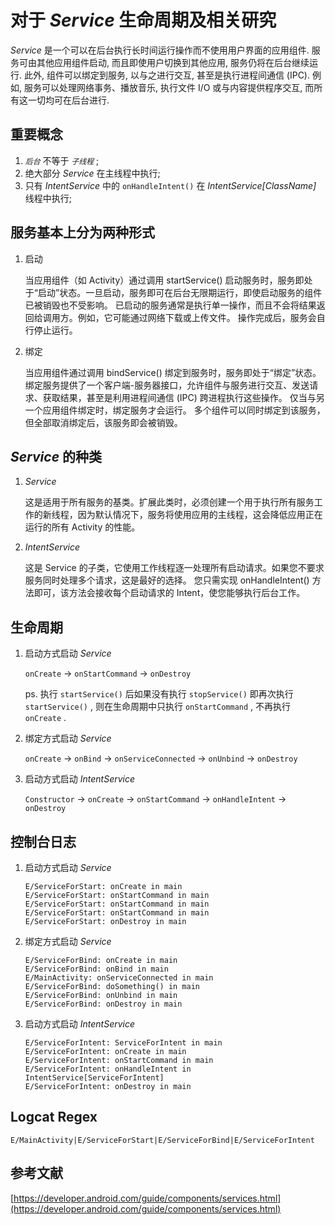 # 对于 *Service* 生命周期及相关研究

*Service* 是一个可以在后台执行长时间运行操作而不使用用户界面的应用组件. 服务可由其他应用组件启动, 而且即使用户切换到其他应用, 服务仍将在后台继续运行. 此外, 组件可以绑定到服务, 以与之进行交互, 甚至是执行进程间通信 (IPC). 例如, 服务可以处理网络事务、播放音乐, 执行文件 I/O 或与内容提供程序交互, 而所有这一切均可在后台进行.

## 重要概念

1. *`后台`* 不等于 *`子线程`* ;
2. 绝大部分 *Service* 在主线程中执行;
3. 只有 *IntentService* 中的 `onHandleIntent()` 在 *IntentService[ClassName]* 线程中执行;

## 服务基本上分为两种形式

1. 启动

   当应用组件（如 Activity）通过调用 startService() 启动服务时，服务即处于“启动”状态。一旦启动，服务即可在后台无限期运行，即使启动服务的组件已被销毁也不受影响。 已启动的服务通常是执行单一操作，而且不会将结果返回给调用方。例如，它可能通过网络下载或上传文件。 操作完成后，服务会自行停止运行。

2. 绑定

   当应用组件通过调用 bindService() 绑定到服务时，服务即处于“绑定”状态。绑定服务提供了一个客户端-服务器接口，允许组件与服务进行交互、发送请求、获取结果，甚至是利用进程间通信 (IPC) 跨进程执行这些操作。 仅当与另一个应用组件绑定时，绑定服务才会运行。 多个组件可以同时绑定到该服务，但全部取消绑定后，该服务即会被销毁。

## *Service* 的种类

1. *Service*

   这是适用于所有服务的基类。扩展此类时，必须创建一个用于执行所有服务工作的新线程，因为默认情况下，服务将使用应用的主线程，这会降低应用正在运行的所有 Activity 的性能。

2. *IntentService*

   这是 Service 的子类，它使用工作线程逐一处理所有启动请求。如果您不要求服务同时处理多个请求，这是最好的选择。 您只需实现 onHandleIntent() 方法即可，该方法会接收每个启动请求的 Intent，使您能够执行后台工作。

## 生命周期

1. 启动方式启动 *Service*

   `onCreate` -> `onStartCommand` -> `onDestroy`

   ps. 执行 `startService()` 后如果没有执行 `stopService()` 即再次执行 `startService()` , 则在生命周期中只执行 `onStartCommand` , 不再执行 `onCreate` .

2. 绑定方式启动 *Service*

   `onCreate` -> `onBind` -> `onServiceConnected` -> `onUnbind` -> `onDestroy`

3. 启动方式启动 *IntentService*

   `Constructor` -> `onCreate` -> `onStartCommand` -> `onHandleIntent` -> `onDestroy`

## 控制台日志

1. 启动方式启动 *Service*

    ```
    E/ServiceForStart: onCreate in main
    E/ServiceForStart: onStartCommand in main
    E/ServiceForStart: onStartCommand in main
    E/ServiceForStart: onStartCommand in main
    E/ServiceForStart: onDestroy in main
    ```

2. 绑定方式启动 *Service*

    ```
    E/ServiceForBind: onCreate in main
    E/ServiceForBind: onBind in main
    E/MainActivity: onServiceConnected in main
    E/ServiceForBind: doSomething() in main
    E/ServiceForBind: onUnbind in main
    E/ServiceForBind: onDestroy in main
    ```

3. 启动方式启动 *IntentService*

    ```
    E/ServiceForIntent: ServiceForIntent in main
    E/ServiceForIntent: onCreate in main
    E/ServiceForIntent: onStartCommand in main
    E/ServiceForIntent: onHandleIntent in IntentService[ServiceForIntent]
    E/ServiceForIntent: onDestroy in main
    ```

## Logcat Regex

```
E/MainActivity|E/ServiceForStart|E/ServiceForBind|E/ServiceForIntent
```

## 参考文献

[https://developer.android.com/guide/components/services.html](https://developer.android.com/guide/components/services.html)